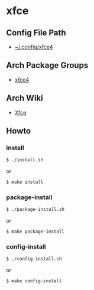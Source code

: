 
# xfce


## Config File Path

* [~/.config/xfce4](config/xfce4)


## Arch Package Groups

* [xfce4](https://archlinux.org/groups/x86_64/xfce4/)


## Arch Wiki

* [Xfce](https://wiki.archlinux.org/title/xfce)


## Howto


### install

``` sh
$ ./install.sh
```

or

``` sh
$ make install
```


### package-install

``` sh
$ ./package-install.sh
```

or

``` sh
$ make package-install
```


### config-install

``` sh
$ ./config-install.sh
```

or

``` sh
$ make config-install
```
